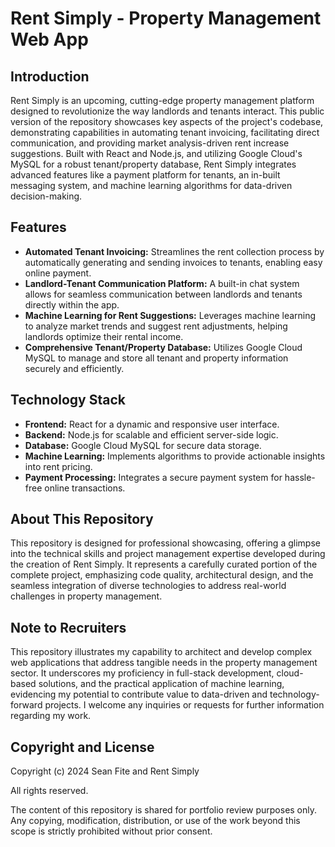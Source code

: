 # Rent Simply - Property Management Web App

## Introduction

Rent Simply is an upcoming, cutting-edge property management platform designed to revolutionize the way landlords and tenants interact. This public version of the repository showcases key aspects of the project's codebase, demonstrating capabilities in automating tenant invoicing, facilitating direct communication, and providing market analysis-driven rent increase suggestions. Built with React and Node.js, and utilizing Google Cloud's MySQL for a robust tenant/property database, Rent Simply integrates advanced features like a payment platform for tenants, an in-built messaging system, and machine learning algorithms for data-driven decision-making.

## Features

- **Automated Tenant Invoicing:** Streamlines the rent collection process by automatically generating and sending invoices to tenants, enabling easy online payment.
- **Landlord-Tenant Communication Platform:** A built-in chat system allows for seamless communication between landlords and tenants directly within the app.
- **Machine Learning for Rent Suggestions:** Leverages machine learning to analyze market trends and suggest rent adjustments, helping landlords optimize their rental income.
- **Comprehensive Tenant/Property Database:** Utilizes Google Cloud MySQL to manage and store all tenant and property information securely and efficiently.

## Technology Stack

- **Frontend:** React for a dynamic and responsive user interface.
- **Backend:** Node.js for scalable and efficient server-side logic.
- **Database:** Google Cloud MySQL for secure data storage.
- **Machine Learning:** Implements algorithms to provide actionable insights into rent pricing.
- **Payment Processing:** Integrates a secure payment system for hassle-free online transactions.

## About This Repository

This repository is designed for professional showcasing, offering a glimpse into the technical skills and project management expertise developed during the creation of Rent Simply. It represents a carefully curated portion of the complete project, emphasizing code quality, architectural design, and the seamless integration of diverse technologies to address real-world challenges in property management.

## Note to Recruiters

This repository illustrates my capability to architect and develop complex web applications that address tangible needs in the property management sector. It underscores my proficiency in full-stack development, cloud-based solutions, and the practical application of machine learning, evidencing my potential to contribute value to data-driven and technology-forward projects. I welcome any inquiries or requests for further information regarding my work.

## Copyright and License

Copyright (c) 2024 Sean Fite and Rent Simply

All rights reserved.

The content of this repository is shared for portfolio review purposes only. Any copying, modification, distribution, or use of the work beyond this scope is strictly prohibited without prior consent.
